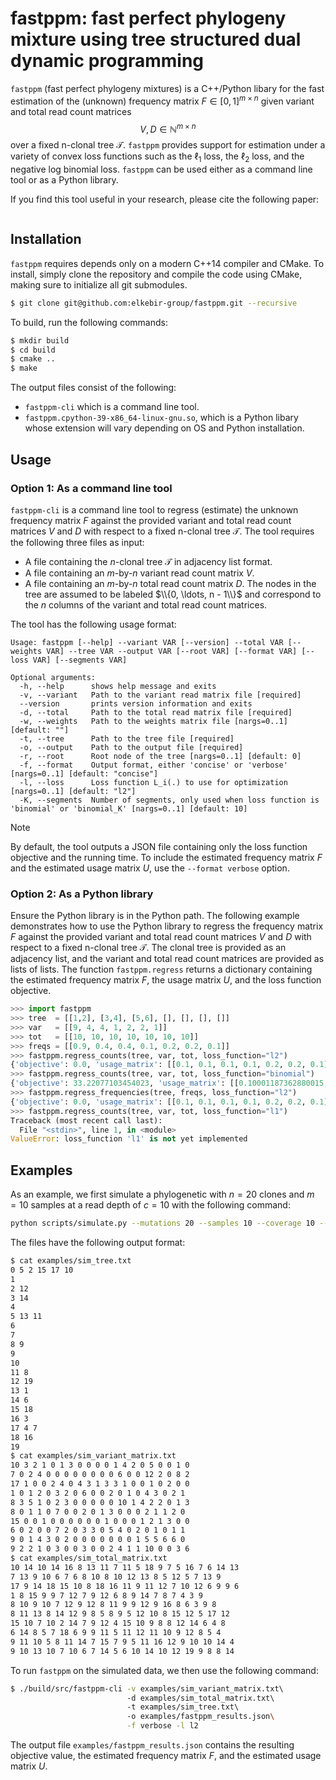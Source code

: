 # fastppm: fast perfect phylogeny mixture using tree structured dual dynamic programming

`fastppm` (fast perfect phylogeny mixtures) is a C++/Python libary for 
the fast estimation of the (unknown) frequency matrix $F \in [0,1]^{m \times n}$ 
given variant and total read count matrices $$V,D \in \mathbb{N}^{m \times n}$$
over a fixed n-clonal tree $\mathcal{T}$. `fastppm` provides support for
estimation under a variety of convex loss functions such as the $\ell_1$ loss,
the $\ell_2$ loss, and the negative log binomial loss. `fastppm` can be used
either as a command line tool or as a Python library.

If you find this tool useful in your research, please cite the following paper:

```
```

## Installation

`fastppm` requires depends only on a modern C++14 compiler and CMake. To install, simply clone the 
repository and compile the code using CMake, making sure to initialize all git submodules.

```bash
$ git clone git@github.com:elkebir-group/fastppm.git --recursive
```

To build, run the following commands:

```bash
$ mkdir build
$ cd build
$ cmake ..
$ make
```

The output files consist of the following:
* `fastppm-cli` which is a command line tool.
* `fastppm.cpython-39-x86_64-linux-gnu.so`, which is a Python libary whose extension will vary depending on OS and Python installation.

## Usage

### Option 1: As a command line tool

`fastppm-cli` is a command line tool to regress (estimate) the 
unknown frequency matrix $F$ against the provided variant and total read count 
matrices $V$ and $D$ with respect to a fixed n-clonal tree $\mathcal{T}$. 
The tool requires the following three files as input:
* A file containing the $n$-clonal tree $\mathcal{T}$ in adjacency list format.
* A file containing an $m\text{-by-}n$ variant read count matrix $V$.
* A file containing an $m\text{-by-}n$ total read count matrix $D$.
The nodes in the tree are assumed to be labeled $\\{0, \ldots, n - 1\\}$ and correspond
to the $n$ columns of the variant and total read count matrices. 

The tool has the following usage format:
```
Usage: fastppm [--help] --variant VAR [--version] --total VAR [--weights VAR] --tree VAR --output VAR [--root VAR] [--format VAR] [--loss VAR] [--segments VAR]

Optional arguments:
  -h, --help      shows help message and exits
  -v, --variant   Path to the variant read matrix file [required]
  --version       prints version information and exits
  -d, --total     Path to the total read matrix file [required]
  -w, --weights   Path to the weights matrix file [nargs=0..1] [default: ""]
  -t, --tree      Path to the tree file [required]
  -o, --output    Path to the output file [required]
  -r, --root      Root node of the tree [nargs=0..1] [default: 0]
  -f, --format    Output format, either 'concise' or 'verbose' [nargs=0..1] [default: "concise"]
  -l, --loss      Loss function L_i(.) to use for optimization [nargs=0..1] [default: "l2"]
  -K, --segments  Number of segments, only used when loss function is 'binomial' or 'binomial_K' [nargs=0..1] [default: 10]
 ```

> [!NOTE]
> By default, the tool outputs a JSON file containing only the loss function objective
> and the running time. To include the estimated frequency matrix $F$ and the estimated 
> usage matrix $U$, use the `--format verbose` option.


### Option 2: As a Python library

Ensure the Python library is in the Python path. The following example demonstrates
how to use the Python library to regress the frequency matrix $F$ against the provided
variant and total read count matrices $V$ and $D$ with respect to a fixed n-clonal tree $\mathcal{T}$.
The clonal tree is provided as an adjacency list, and the variant and total read count matrices
are provided as lists of lists. The function `fastppm.regress` returns a dictionary containing
the estimated frequency matrix $F$, the usage matrix $U$, and the loss function objective.

```python
>>> import fastppm
>>> tree  = [[1,2], [3,4], [5,6], [], [], [], []]
>>> var   = [[9, 4, 4, 1, 2, 2, 1]]
>>> tot   = [[10, 10, 10, 10, 10, 10, 10]]
>>> freqs = [[0.9, 0.4, 0.4, 0.1, 0.2, 0.2, 0.1]]
>>> fastppm.regress_counts(tree, var, tot, loss_function="l2")
{'objective': 0.0, 'usage_matrix': [[0.1, 0.1, 0.1, 0.1, 0.2, 0.2, 0.1]], 'frequency_matrix': [[0.9, 0.4, 0.4, 0.1, 0.2, 0.2, 0.1]]}
>>> fastppm.regress_counts(tree, var, tot, loss_function="binomial")
{'objective': 33.22077103454023, 'usage_matrix': [[0.10001187362880015, 0.10000070598832317, 0.10000070598832315, 0.09999343171700832, 0.19999374434782113, 0.19999374434782113, 0.09999343171700832]], 'frequency_matrix': [[0.8999876377351054, 0.3999878820531526, 0.3999878820531526, 0.09999343171700832, 0.19999374434782113, 0.19999374434782113, 0.09999343171700832]]}
>>> fastppm.regress_frequencies(tree, freqs, loss_function="l2")
{'objective': 0.0, 'usage_matrix': [[0.1, 0.1, 0.1, 0.1, 0.2, 0.2, 0.1]], 'frequency_matrix': [[0.9, 0.4, 0.4, 0.1, 0.2, 0.2, 0.1]]}
>>> fastppm.regress_counts(tree, var, tot, loss_function="l1")
Traceback (most recent call last):
  File "<stdin>", line 1, in <module>
ValueError: loss_function 'l1' is not yet implemented
```

## Examples

As an example, we first simulate a phylogenetic with $n = 20$ clones and $m = 10$ samples
at a read depth of $c = 10$ with the following command:
```bash
python scripts/simulate.py --mutations 20 --samples 10 --coverage 10 --output examples/sim
```
The files have the following output format:
```bash
$ cat examples/sim_tree.txt
0 5 2 15 17 10
1
2 12
3 14
4
5 13 11
6
7
8 9
9
10
11 8
12 19
13 1
14 6
15 18
16 3
17 4 7
18 16
19
$ cat examples/sim_variant_matrix.txt
10 3 2 1 0 1 3 0 0 0 0 1 4 2 0 5 0 0 1 0
7 0 2 4 0 0 0 0 0 0 0 0 6 0 0 12 2 0 8 2
17 1 0 0 2 4 0 4 3 1 3 3 1 0 0 1 0 2 0 0
1 0 1 2 0 3 2 0 6 0 0 2 0 1 0 4 3 0 2 1
8 3 5 1 0 2 3 0 0 0 0 0 10 1 4 2 2 0 1 3
8 0 1 1 0 7 0 0 2 0 1 3 0 0 0 2 1 1 2 0
15 0 0 1 0 0 0 0 0 0 1 0 0 0 1 2 1 3 0 0
6 0 2 0 0 7 2 0 3 3 0 5 4 0 2 0 1 0 1 1
9 0 1 4 3 0 2 0 0 0 0 0 0 0 1 5 5 6 6 0
9 2 2 1 0 3 0 0 3 0 0 2 4 1 1 10 0 0 3 6
$ cat examples/sim_total_matrix.txt
10 14 10 14 16 8 13 11 7 11 5 18 9 7 5 16 7 6 14 13
7 13 9 10 6 7 6 8 10 8 10 12 13 8 5 12 5 7 13 9
17 9 14 18 15 10 8 18 16 11 9 11 12 7 10 12 6 9 9 6
1 8 15 9 9 7 12 7 9 12 6 8 9 14 7 8 7 4 3 9
8 10 9 10 7 12 9 12 8 11 9 9 12 9 16 8 6 3 9 8
8 11 13 8 14 12 9 8 5 8 9 5 12 10 8 15 12 5 17 12
15 10 7 10 2 14 7 9 12 4 15 10 9 8 8 12 14 6 4 8
6 14 8 5 7 18 6 9 9 11 5 11 12 11 10 9 12 8 5 4
9 11 10 5 8 11 14 7 15 7 9 5 11 16 12 9 10 10 14 4
9 10 13 10 7 10 6 7 14 5 6 10 14 10 12 19 9 8 8 14
```

To run `fastppm` on the simulated data, we then use the following command:
```bash
$ ./build/src/fastppm-cli -v examples/sim_variant_matrix.txt\ 
                          -d examples/sim_total_matrix.txt\ 
                          -t examples/sim_tree.txt\ 
                          -o examples/fastppm_results.json\
                          -f verbose -l l2
```

The output file `examples/fastppm_results.json` contains the resulting objective
value, the estimated frequency matrix $F$, and the estimated usage matrix $U$.
